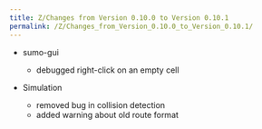 ```yaml
---
title: Z/Changes from Version 0.10.0 to Version 0.10.1
permalink: /Z/Changes_from_Version_0.10.0_to_Version_0.10.1/
---
```


- sumo-gui
  - debugged right-click on an empty cell

- Simulation
  - removed bug in collision detection
  - added warning about old route format